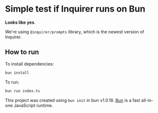 # Simple test if Inquirer runs on Bun

**Looks like yes**.

We're using `@inquirer/prompts` library, which is the newest version of Inquirer.

## How to run

To install dependencies:

```bash
bun install
```

To run:

```bash
bun run index.ts
```

This project was created using `bun init` in bun v1.0.18. [Bun](https://bun.sh) is a fast all-in-one JavaScript runtime.
